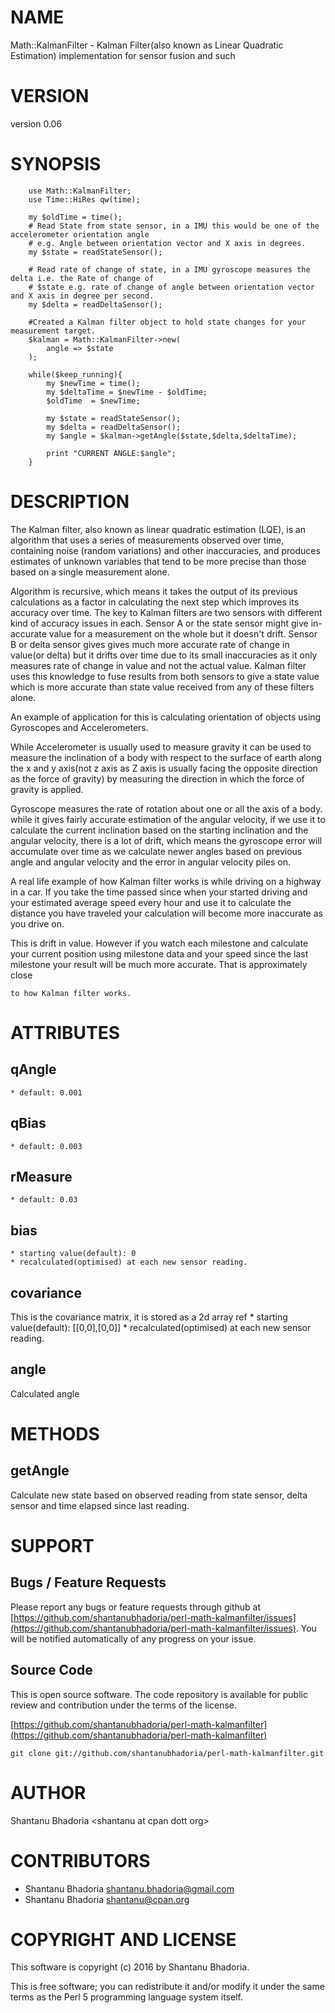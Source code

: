 # NAME

Math::KalmanFilter - Kalman Filter(also known as Linear Quadratic Estimation) implementation for sensor fusion and such

# VERSION

version 0.06

# SYNOPSIS

        use Math::KalmanFilter;
        use Time::HiRes qw(time);
    
        my $oldTime = time();
        # Read State from state sensor, in a IMU this would be one of the accelerometer orientation angle 
        # e.g. Angle between orientation vector and X axis in degrees.
        my $state = readStateSensor(); 
    
        # Read rate of change of state, in a IMU gyroscope measures the delta i.e. the Rate of change of
        # $state e.g. rate of change of angle between orientation vector and X axis in degree per second.
        my $delta = readDeltaSensor(); 
    
        #Created a Kalman filter object to hold state changes for your measurement target.
        $kalman = Math::KalmanFilter->new(
            angle => $state
        );
    
        while($keep_running){
            my $newTime = time();
            my $deltaTime = $newTime - $oldTime;
            $oldTime  = $newTime;
    
            my $state = readStateSensor(); 
            my $delta = readDeltaSensor(); 
            my $angle = $kalman->getAngle($state,$delta,$deltaTime);
    
            print "CURRENT ANGLE:$angle";
        }

# DESCRIPTION

The Kalman filter, also known as linear quadratic estimation (LQE), is an algorithm that uses a series 
of measurements observed over time, containing noise (random variations) and other inaccuracies, and 
produces estimates of unknown variables that tend to be more precise than those based on a single 
measurement alone.

Algorithm is recursive, which means it takes the output of its previous calculations as a factor in 
calculating the next step which improves its accuracy over time. The key to Kalman filters are two sensors
with different kind of accuracy issues in each. Sensor A or the state sensor might give in-accurate value
for a measurement on the whole but it doesn't drift. Sensor B or delta sensor gives gives much more accurate 
rate of change in value(or delta) but it drifts over time due to its small inaccuracies as it only measures
rate of change in value and not the actual value. Kalman filter uses this knowledge to fuse results from both
sensors to give a state value which is more accurate than state value received from any of these filters
alone.

An example of application for this is calculating orientation of objects using Gyroscopes and Accelerometers.

While Accelerometer is usually used to measure gravity it can be used to measure the inclination of a body 
with respect to the surface of earth along the x and y axis(not z axis as Z axis is usually facing the 
opposite direction as the force of gravity) by measuring the direction in which the force of gravity is 
applied.

Gyroscope measures the rate of rotation about one or all the axis of a body. while it gives fairly accurate 
estimation of the angular velocity, if we use it to calculate the current inclination based on the starting 
inclination and the angular velocity, there is a lot of drift, which means the gyroscope error will accumulate 
over time as we calculate newer angles based on previous angle and angular velocity and the error in angular 
velocity piles on.

A real life example of how Kalman filter works is while driving on a highway in a car. If you take the time 
passed since when your started driving and your estimated average speed every hour and use it to calculate 
the distance you have traveled your calculation will become more inaccurate as you drive on.

This is drift in value. However if you watch each milestone and calculate your current position using milestone
data and your speed since the last milestone your result will be much more accurate. That is approximately close

    to how Kalman filter works.

# ATTRIBUTES

## qAngle

    * default: 0.001 

## qBias

    * default: 0.003

## rMeasure 

    * default: 0.03

## bias

    * starting value(default): 0
    * recalculated(optimised) at each new sensor reading.

## covariance

This is the covariance matrix, it is stored as a 2d array ref
 \* starting value(default): \[\[0,0\],\[0,0\]\]
 \* recalculated(optimised) at each new sensor reading.

## angle 

Calculated angle

# METHODS

## getAngle

Calculate new state based on observed reading from state sensor, delta sensor and time elapsed since last reading.

# SUPPORT

## Bugs / Feature Requests

Please report any bugs or feature requests through github at 
[https://github.com/shantanubhadoria/perl-math-kalmanfilter/issues](https://github.com/shantanubhadoria/perl-math-kalmanfilter/issues).
You will be notified automatically of any progress on your issue.

## Source Code

This is open source software.  The code repository is available for
public review and contribution under the terms of the license.

[https://github.com/shantanubhadoria/perl-math-kalmanfilter](https://github.com/shantanubhadoria/perl-math-kalmanfilter)

    git clone git://github.com/shantanubhadoria/perl-math-kalmanfilter.git

# AUTHOR

Shantanu Bhadoria &lt;shantanu at cpan dott org>

# CONTRIBUTORS

- Shantanu Bhadoria <shantanu.bhadoria@gmail.com>
- Shantanu Bhadoria <shantanu@cpan.org>

# COPYRIGHT AND LICENSE

This software is copyright (c) 2016 by Shantanu Bhadoria.

This is free software; you can redistribute it and/or modify it under
the same terms as the Perl 5 programming language system itself.
